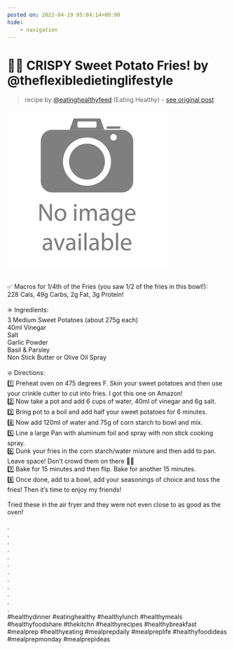 ```yaml
---
posted on: 2022-04-19 05:04:14+00:00
hide:
    - navigation
---
```


# 🍠🍟 CRISPY Sweet Potato Fries! by @theflexibledietinglifestyle 

> recipe by [@eatinghealthyfeed](https://www.instagram.com/eatinghealthyfeed/) 
(Eating Healthy) - [see original post](https://instagram.com/p/CchS27fIA4a)

![](../img/noimage.jpg)

\
✅ Macros for 1/4th of the Fries (you saw 1/2 of the fries in this bowl!):\
228 Cals, 49g Carbs, 2g Fat, 3g Protein!\
\
✳️ Ingredients:\
3 Medium Sweet Potatoes (about 275g each)\
40ml Vinegar\
Salt\
Garlic Powder\
Basil & Parsley\
Non Stick Butter or Olive Oil Spray\
\
❇️ Directions:\
1️⃣ Preheat oven on 475 degrees F. Skin your sweet potatoes and then use your crinkle cutter to cut into fries. I got this one on Amazon!\
2️⃣ Now take a pot and add 6 cups of water, 40ml of vinegar and 6g salt.\
3️⃣ Bring pot to a boil and add half your sweet potatoes for 6 minutes.\
4️⃣ Now add 120ml of water and 75g of corn starch to bowl and mix.\
5️⃣ Line a large Pan with aluminum foil and spray with non stick cooking spray.\
6️⃣ Dunk your fries in the corn starch/water mixture and then add to pan. Leave space! Don’t crowd them on there 👌🏻\
7️⃣ Bake for 15 minutes and then flip. Bake for another 15 minutes.\
8️⃣ Once done, add to a bowl, add your seasonings of choice and toss the fries! Then it’s time to enjoy my friends!\
\
Tried these in the air fryer and they were not even close to as good as the oven!\
\
.\
.\
.\
.\
.\
.\
.\
.\
.\
.\
.\
.\
\#healthydinner \#eatinghealthy \#healthylunch \#healthymeals \#healthyfoodshare \#thekitchn \#healthyrecipes \#healthybreakfast \#mealprep \#healthyeating \#mealprepdaily \#mealpreplife \#healthyfoodideas \#mealprepmonday \#mealprepideas 